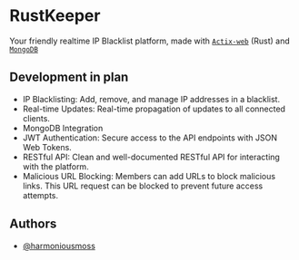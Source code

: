 # RustKeeper
Your friendly realtime IP Blacklist platform, made with [`Actix-web`](https://actix.rs/) (Rust) and [`MongoDB`](https://www.mongodb.com/)

## Development in plan
- IP Blacklisting: Add, remove, and manage IP addresses in a blacklist.
- Real-time Updates: Real-time propagation of updates to all connected clients.
- MongoDB Integration
- JWT Authentication: Secure access to the API endpoints with JSON Web Tokens.
- RESTful API: Clean and well-documented RESTful API for interacting with the platform.
- Malicious URL Blocking: Members can add URLs to block malicious links. This URL request can be blocked to prevent future access attempts.

## Authors
- [@harmoniousmoss](https://www.github.com/harmoniousmoss)

